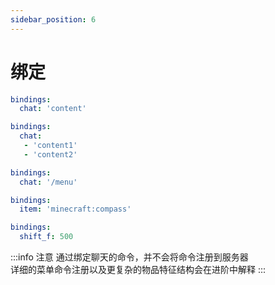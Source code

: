 ```yaml
---
sidebar_position: 6
---
```


# 绑定

```yaml title=绑定聊天内容
bindings:
  chat: 'content'
```

```yaml title=绑定聊天内容
bindings:
  chat:
   - 'content1'
   - 'content2'
```

```yaml title=绑定聊天命令
bindings:
  chat: '/menu'
```

```yaml title=绑定物品交互
bindings:
  item: 'minecraft:compass'
```

```yaml title=绑定下蹲切换副手
bindings:
  shift_f: 500
```

:::info 注意
通过绑定聊天的命令，并不会将命令注册到服务器  
详细的菜单命令注册以及更复杂的物品特征结构会在进阶中解释
:::